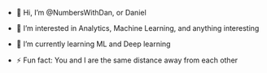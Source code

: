 - 👋 Hi, I’m @NumbersWithDan, or Daniel
- 👀 I’m interested in Analytics, Machine Learning, and anything interesting 
- 🌱 I’m currently learning ML and Deep learning

- ⚡ Fun fact: You and I are the same distance away from each other

<!---
NumbersWithDan/NumbersWithDan is a ✨ special ✨ repository because its `README.md` (this file) appears on your GitHub profile.
You can click the Preview link to take a look at your changes.
--->

